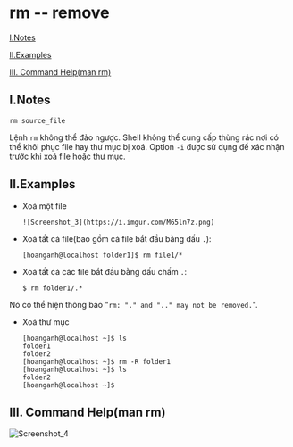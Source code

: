 # rm -- remove
  [I.Notes](#inotes)

  [II.Examples](#iiexamples)

  [III. Command Help(man rm)](#iii-command-helpman-rm)

## I.Notes
```
rm source_file
```

Lệnh `rm` không thể đảo ngược. Shell không thể cung cấp thùng rác nơi có thể khôi phục file hay thư mục bị xoá.
Option `-i` được sử dụng để xác nhận trước khi xoá file hoặc thư mục.

## II.Examples
- Xoá một file
  ```
  ![Screenshot_3](https://i.imgur.com/M65ln7z.png)
  ```

- Xoá tất cả file(bao gồm cả file bắt đầu bằng dấu `.`):
  ```
  [hoanganh@localhost folder1]$ rm file1/*

  ```

- Xoá tất cả các file bắt đầu bằng dấu chấm `.`:
  ```
  $ rm folder1/.*
  ```
Nó có thể hiện thông báo "`rm: "." and ".." may not be removed.`".

- Xoá thư mục
  ```
  [hoanganh@localhost ~]$ ls
  folder1
  folder2
  [hoanganh@localhost ~]$ rm -R folder1
  [hoanganh@localhost ~]$ ls
  folder2
  [hoanganh@localhost ~]$

  ```

## III. Command Help(man rm)
![Screenshot_4](https://i.imgur.com/m0Y58BS.png)